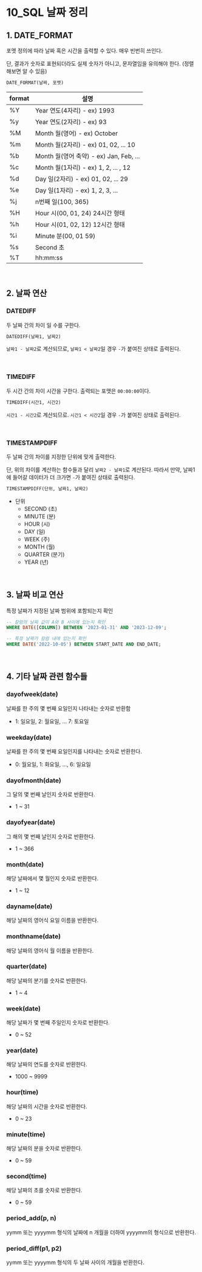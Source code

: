 # 10_SQL 날짜 정리

## 1. DATE_FORMAT

포멧 정의에 따라 날짜 혹은 시간을 출력할 수 있다. 매우 빈번히 쓰인다.

단, 결과가 숫자로 표현되더라도 실제 숫자가 아니고, 문자열임을 유의해야 한다. (정렬해보면 알 수 있음)

```sql
DATE_FORMAT(날짜, 포멧)
```

| format | 설명                                    |
| ------ | --------------------------------------- |
| %Y     | Year 연도(4자리) - ex) 1993             |
| %y     | Year 연도(2자리) - ex) 93               |
| %M     | Month 월(영어) - ex) October            |
| %m     | Month 월(2자리) - ex) 01, 02, ... 10    |
| %b     | Month 월(영어 축약) - ex) Jan, Feb, ... |
| %c     | Month 월(1자리) - ex) 1, 2, ... , 12    |
| %d     | Day 일(2자리) - ex) 01, 02, ... 29      |
| %e     | Day 일(1자리) - ex) 1, 2, 3, ...        |
| %j     | n번째 일(100, 365)                      |
| %H     | Hour 시(00, 01, 24) 24시간 형태         |
| %h     | Hour 시(01, 02, 12) 12시간 형태         |
| %i     | Minute 분(00, 01 59)                    |
| %s     | Second 초                               |
| %T     | hh:mm:ss                                |

<br>

## 2. 날짜 연산

### DATEDIFF

두 날짜 간의 차이 일 수를 구한다.

```sql
DATEDIFF(날짜1, 날짜2)
```

`날짜1 - 날짜2`로 계산되므로, `날짜1 < 날짜2`일 경우 `-`가 붙여진 상태로 출력된다.

<br>

### TIMEDIFF

두 시간 간의 차이 시간을 구한다. 출력되는 포맷은 `00:00:00`이다.

```sql
TIMEDIFF(시간1, 시간2)
```

`시간1 - 시간2`로 계산되므로. `시간1 < 시간2`일 경우 `-`가 붙여진 상태로 출력된다.

<br>

### TIMESTAMPDIFF

두 날짜 간의 차이를 지정한 단위에 맞게 출력한다.

단, 위의 차이를 계산하는 함수들과 달리 `날짜2 - 날짜1`로 계산된다. 따라서 만약, 날짜1에 들어갈 데이터가 더 크가면 `-`가 붙여진 상태로 출력된다.

```sql
TIMESTAMPDIFF(단위, 날짜1, 날짜2)
```

- 단위
  - SECOND (초)
  - MINUTE (분)
  - HOUR (시)
  - DAY (일)
  - WEEK (주)
  - MONTH (월)
  - QUARTER (분기)
  - YEAR (년)

<br>

## 3. 날짜 비교 연산

특정 날짜가 지정된 날짜 범위에 포함되는지 확인

```SQL
-- 칼럼의 날짜 값이 A와 B 사이에 있는지 확인
WHERE DATE([COLUMN]) BETWEEN '2023-01-31' AND '2023-12-09';

-- 특정 날짜가 칼럼 내에 있는지 확인
WHERE DATE('2022-10-05') BETWEEN START_DATE AND END_DATE;
```

<br>

## 4. 기타 날짜 관련 함수들

### dayofweek(date)

날짜를 한 주의 몇 번째 요일인지 나타내는 숫자로 반환함

- 1: 일요일, 2: 월요일, ... 7: 토요일

### weekday(date)

날짜를 한 주의 몇 번째 요일인지를 나타내는 숫자로 반환한다.

- 0: 월요일, 1: 화요일, ..., 6: 일요일

### dayofmonth(date)

그 달의 몇 번째 날인지 숫자로 반환한다.

- 1 ~ 31

### dayofyear(date)

그 해의 몇 번째 날인지 숫자로 반환한다.

- 1 ~ 366

### month(date)

해당 날짜에서 몇 월인지 숫자로 반환한다.

- 1 ~ 12

### dayname(date)

해당 날짜의 영어식 요일 이름을 반환한다.

### monthname(date)

해당 날짜의 영어식 월 이름을 반환한다.

### quarter(date)

해당 날짜의 분기를 숫자로 반환한다.

- 1 ~ 4

### week(date)

해당 날짜가 몇 번째 주일인지 숫자로 반환한다.

- 0 ~ 52

### year(date)

해당 날짜의 연도를 숫자로 반환한다.

- 1000 ~ 9999

### hour(time)

 해당 날짜의 시간을 숫자로 반환한다.

- 0 ~ 23

### minute(time)

해당 날짜의 분을 숫자로 반환한다.

- 0 ~ 59

### second(time)

해당 날짜의 초를 숫자로 반환한다.

- 0 ~ 59

### period_add(p, n)

yymm 또는 yyyymm 형식의 날짜에 n 개월을 더하여 yyyymm의 형식으로 반환한다.

### period_diff(p1, p2)

yymm 또는 yyyymm 형식의 두 날짜 사이의 개월을 반환한다.

